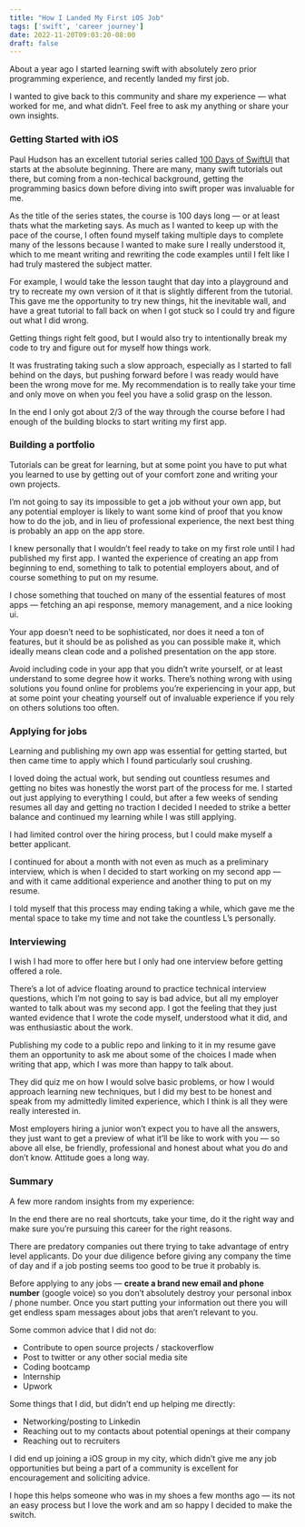 ```yaml
---
title: "How I Landed My First iOS Job"
tags: ['swift', 'career journey']
date: 2022-11-20T09:03:20-08:00
draft: false
---
```

About a year ago I started learning swift with absolutely zero prior programming experience, and recently landed my first job.

I wanted to give back to this community and share my experience — what worked for me, and what didn’t. Feel free to ask my anything or share your own insights.

### **Getting Started with iOS**

Paul Hudson has an excellent tutorial series called [100 Days of SwiftUI](https://www.hackingwithswift.com/100/swiftui) that starts at the absolute beginning. There are many, many swift tutorials out there, but coming from a non-techical background, getting the programming basics down before diving into swift proper was invaluable for me.

As the title of the series states, the course is 100 days long — or at least thats what the marketing says. As much as I wanted to keep up with the pace of the course, I often found myself taking multiple days to complete many of the lessons because I wanted to make sure I really understood it, which to me meant writing and rewriting the code examples until I felt like I had truly mastered the subject matter.

For example, I would take the lesson taught that day into a playground and try to recreate my own version of it that is slightly different from the tutorial. This gave me the opportunity to try new things, hit the inevitable wall, and have a great tutorial to fall back on when I got stuck so I could try and figure out what I did wrong.

Getting things right felt good, but I would also try to intentionally break my code to try and figure out for myself how things work.

It was frustrating taking such a slow approach, especially as I started to fall behind on the days, but pushing forward before I was ready would have been the wrong move for me. My recommendation is to really take your time and only move on when you feel you have a solid grasp on the lesson.

In the end I only got about 2/3 of the way through the course before I had enough of the building blocks to start writing my first app.

### **Building a portfolio**

Tutorials can be great for learning, but at some point you have to put what you learned to use by getting out of your comfort zone and writing your own projects.

I’m not going to say its impossible to get a job without your own app, but any potential employer is likely to want some kind of proof that you know how to do the job, and in lieu of professional experience, the next best thing is probably an app on the app store.

I knew personally that I wouldn’t feel ready to take on my first role until I had published my first app. I wanted the experience of creating an app from beginning to end, something to talk to potential employers about, and of course something to put on my resume.

I chose something that touched on many of the essential features of most apps — fetching an api response, memory management, and a nice looking ui.

Your app doesn’t need to be sophisticated, nor does it need a ton of features, but it should be as polished as you can possible make it, which ideally means clean code and a polished presentation on the app store.

Avoid including code in your app that you didn’t write yourself, or at least understand to some degree how it works. There’s nothing wrong with using solutions you found online for problems you’re experiencing in your app, but at some point your cheating yourself out of invaluable experience if you rely on others solutions too often.

### **Applying for jobs**

Learning and publishing my own app was essential for getting started, but then came time to apply which I found particularly soul crushing.

I loved doing the actual work, but sending out countless resumes and getting no bites was honestly the worst part of the process for me. I started out just applying to everything I could, but after a few weeks of sending resumes all day and getting no traction I decided I needed to strike a better balance and continued my learning while I was still applying.

I had limited control over the hiring process, but I could make myself a better applicant.

I continued for about a month with not even as much as a preliminary interview, which is when I decided to start working on my second app — and with it came additional experience and another thing to put on my resume.

I told myself that this process may ending taking a while, which gave me the mental space to take my time and not take the countless L’s personally.

### **Interviewing**

I wish I had more to offer here but I only had one interview before getting offered a role.

There’s a lot of advice floating around to practice technical interview questions, which I’m not going to say is bad advice, but all my employer wanted to talk about was my second app. I got the feeling that they just wanted evidence that I wrote the code myself, understood what it did, and was enthusiastic about the work.

Publishing my code to a public repo and linking to it in my resume gave them an opportunity to ask me about some of the choices I made when writing that app, which I was more than happy to talk about.

They did quiz me on how I would solve basic problems, or how I would approach learning new techniques, but I did my best to be honest and speak from my admittedly limited experience, which I think is all they were really interested in.

Most employers hiring a junior won’t expect you to have all the answers, they just want to get a preview of what it’ll be like to work with you — so above all else, be friendly, professional and honest about what you do and don’t know. Attitude goes a long way.

### **Summary**

A few more random insights from my experience:

In the end there are no real shortcuts, take your time, do it the right way and make sure you’re pursuing this career for the right reasons.

There are predatory companies out there trying to take advantage of entry level applicants. Do your due diligence before giving any company the time of day and if a job posting seems too good to be true it probably is.

Before applying to any jobs — **create a brand new email and phone number** (google voice) so you don’t absolutely destroy your personal inbox / phone number. Once you start putting your information out there you will get endless spam messages about jobs that aren’t relevant to you.

Some common advice that I did not do:

- Contribute to open source projects / stackoverflow
- Post to twitter or any other social media site
- Coding bootcamp
- Internship
- Upwork

Some things that I did, but didn’t end up helping me directly:

- Networking/posting to Linkedin
- Reaching out to my contacts about potential openings at their company
- Reaching out to recruiters

I did end up joining a iOS group in my city, which didn’t give me any job opportunities but being a part of a community is excellent for encouragement and soliciting advice.

I hope this helps someone who was in my shoes a few months ago — its not an easy process but I love the work and am so happy I decided to make the switch.
